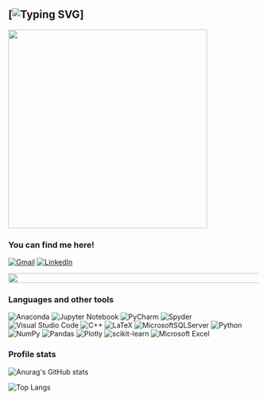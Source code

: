 ## [![Typing SVG](https://readme-typing-svg.herokuapp.com?font=Bebas+Neue&size=23&color=23F72E&background=5287FF00&lines=Hi+there%2C+I'm+Nicol%C3%B2!%F0%9F%91%8B;Im+gay)]

<img src="https://media2.giphy.com/media/bTrTnPMPq8UORCrBWG/giphy.gif?cid=ecf05e47m28xylebtk3rvwpovbu4rnkjsp2gdkuumnh6ajx5&rid=giphy.gif&ct=g" width="400" height="400" align="center" />

### You can find me here!
[![Gmail](https://img.shields.io/badge/Gmail-D14836?style=for-the-badge&logo=gmail&logoColor=white)](mailto:nicolocrucco@gmail.com)
[![LinkedIn](https://img.shields.io/badge/linkedin-%230077B5.svg?style=for-the-badge&logo=linkedin&logoColor=white)](https://www.linkedin.com/in/nicolo-crucco/)


<img src="https://user-images.githubusercontent.com/7065401/52071927-c1cd7100-2562-11e9-908a-dde91ba14e59.png" width="900" height="20" />



### Languages and other tools
![Anaconda](https://img.shields.io/badge/Anaconda-%2344A833.svg?style=for-the-badge&logo=anaconda&logoColor=white)
![Jupyter Notebook](https://img.shields.io/badge/jupyter-%23FA0F00.svg?style=for-the-badge&logo=jupyter&logoColor=white)
![PyCharm](https://img.shields.io/badge/pycharm-143?style=for-the-badge&logo=pycharm&logoColor=black&color=black&labelColor=green)
![Spyder](https://img.shields.io/badge/Spyder-838485?style=for-the-badge&logo=spyder%20ide&logoColor=maroon)
![Visual Studio Code](https://img.shields.io/badge/Visual%20Studio%20Code-0078d7.svg?style=for-the-badge&logo=visual-studio-code&logoColor=white)
![C++](https://img.shields.io/badge/c++-%2300599C.svg?style=for-the-badge&logo=c%2B%2B&logoColor=white)
![LaTeX](https://img.shields.io/badge/latex-%23008080.svg?style=for-the-badge&logo=latex&logoColor=white)
![MicrosoftSQLServer](https://img.shields.io/badge/Microsoft%20SQL%20Sever-CC2927?style=for-the-badge&logo=microsoft%20sql%20server&logoColor=white)
![Python](https://img.shields.io/badge/python-3670A0?style=for-the-badge&logo=python&logoColor=ffdd54)
![NumPy](https://img.shields.io/badge/numpy-%23013243.svg?style=for-the-badge&logo=numpy&logoColor=white)
![Pandas](https://img.shields.io/badge/pandas-%23150458.svg?style=for-the-badge&logo=pandas&logoColor=white)
![Plotly](https://img.shields.io/badge/Plotly-%233F4F75.svg?style=for-the-badge&logo=plotly&logoColor=white)
![scikit-learn](https://img.shields.io/badge/scikit--learn-%23F7931E.svg?style=for-the-badge&logo=scikit-learn&logoColor=white)
![Microsoft Excel](https://img.shields.io/badge/Microsoft_Excel-217346?style=for-the-badge&logo=microsoft-excel&logoColor=white)



### Profile stats
![Anurag's GitHub stats](https://github-readme-stats.vercel.app/api?username=NicoCrucco&show_icons=true&theme=chartreuse-dark)


![Top Langs](https://github-readme-stats.vercel.app/api/top-langs/?username=NicoCrucco&theme=chartreuse-dark)
